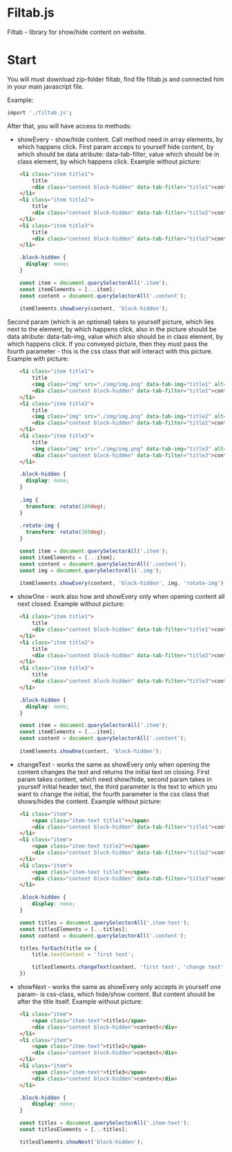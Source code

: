 # Filtab.js
Filtab - library for show/hide content on website.

# Start
You will must download zip-folder filtab, find file filtab.js and connected him in your main javascript file.

Example:
```sh
import './filtab.js';
```

After that, you will have access to methods:
*   showEvery - show/hide content. Call method need in array elements,
by which happens click. First param acceps to yourself hide content, by which should be data atribute: data-tab-filter, value which should be in class element, by which happens click.
Example without picture:

```html
	<li class="item title1">
		title
		<div class="content block-hidden" data-tab-fitler="title1">content</div>
	</li>
	<li class="item title2">
		title
		<div class="content block-hidden" data-tab-fitler="title2">content</div>
	</li>
	<li class="item title3">
		title
		<div class="content block-hidden" data-tab-fitler="title3">content</div>
	</li>
```
```css
	.block-hidden {
	  display: none;
	}
```
	     
```javascript
	const item = document.querySelectorAll('.item');
	const itemElements = [...item];
	const content = document.querySelectorAll('.content');
	      
	itemElements.showEvery(content, 'block-hidden');
```

Second param (which is an optional) takes to yourself picture, which lies next to the element, by which happens click, also in the picture should be data atribute: data-tab-img, value which also should be in class element, by which happens click. If you conveyed picture, then they must pass the fourth parameter - this is the css class that will interact with this picture.
Example with picture:

```html
	<li class="item title1">
		title
		<img class="img" src="./img/img.png" data-tab-img="title1" alt="img" />
		<div class="content block-hidden" data-tab-filter="title1">content</div>
	</li>
	<li class="item title2">
		title
		<img class="img" src="./img/img.png" data-tab-img="title2" alt="img" />
		<div class="content block-hidden" data-tab-filter="title2">content</div>
	</li>
	<li class="item title3">
		title
		<img class="img" src="./img/img.png" data-tab-img="title3" alt="img" />
		<div class="content block-hidden" data-tab-filter="title3">content</div>
	</li>
```

```css
	.block-hidden {
	  display: none;
	}
	
	.img {
	  transform: rotate(180deg);
	}
	
	.rotate-img {
	  transform: rotate(360deg);
	} 
```

```javascript
	const item = document.querySelectorAll('.item');
	const itemElements = [...item];
	const content = document.querySelectorAll('.content');
	const img = document.querySelectorAll('.img');
	      
	itemElements.showEvery(content, 'block-hidden', img, 'rotate-img');
```

* showOne - work also how and showEvery only when opening content
all next closed.
Example without picture:

```html
	<li class="item title1">
		title
		<div class="content block-hidden" data-tab-filter="title1">content</div>
	</li>
	<li class="item title2">
		title
		<div class="content block-hidden" data-tab-filter="title2">content</div>
	</li>
	<li class="item title3">
		title
		<div class="content block-hidden" data-tab-filter="title3">content</div>
	</li>
```

```css
	.block-hidden {
	  display: none;
	}
```	

```javascript
	const item = document.querySelectorAll('.item');
	const itemElements = [...item];
	const content = document.querySelectorAll('.content');
	      
	itemElements.showOne(content, 'block-hidden');
```

* changeText - works the same as showEvery only when 
opening the content changes the text and returns the initial text on closing. First param takes content, which need show/hide, second param takes in yourself initial header text, the third parameter is the text to which you want to change the initial, the fourth parameter is the css class that shows/hides the content.
Example without picture:

```html
	<li class="item">
        <span class="item-text title1"></span>
        <div class="content block-hidden" data-tab-filter="title1">content</div>
    </li>
	<li class="item">
        <span class="item-text title2"></span>
        <div class="content block-hidden" data-tab-filter="title2">content</div>
    </li>
	<li class="item">
        <span class="item-text title3"></span>
        <div class="content block-hidden" data-tab-filter="title3">content</div>
    </li>
```

```css
	.block-hidden {
		display: none;
	}
```

```javascript
	const titles = document.querySelectorAll('.item-text');
	const titlesElements = [...titles];
	const content = document.querySelectorAll('.content');

	titles.forEach(title => {
		title.textContent = 'first text';

		titlesElements.changeText(content, 'first text', 'change text', 'block-hidden');  
	})
```

* showNext - works the same as showEvery only accepts in yourself
one param- is css-class, which hide/show content. But content should be  after the title itself.
Example without picture:

```html
	<li class="item">
        <span class="item-text">title1</span>
        <div class="content block-hidden">content</div>
    </li>
    <li class="item">
        <span class="item-text">title2</span> 
        <div class="content block-hidden">content</div>
    </li>
    <li class="item">
        <span class="item-text">title3</span> 
        <div class="content block-hidden">content</div>
    </li>
```

```css
	.block-hidden {
    	display: none;
	}
```

```javascript
	const titles = document.querySelectorAll('.item-text');
	const titlesElements = [...titles];

	titlesElements.showNext('block-hidden');
```
